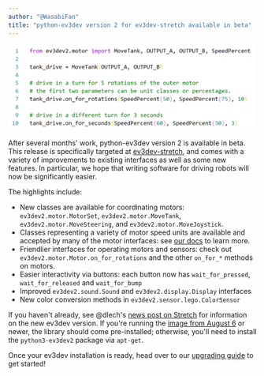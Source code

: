 ```yaml
---
author: "@WasabiFan"
title: "python-ev3dev version 2 for ev3dev-stretch available in beta"
---
```


<img src="/images/news/python-sample.png" alt="Python driving sample" width="500" class="image-responsive pull-right" />

After several months' work, python-ev3dev version 2 is available in beta. This
release is specifically targeted at [ev3dev-stretch](https://www.ev3dev.org/news/2018/06/14/ev3dev-stretch/),
and comes with a variety of improvements to existing interfaces as well as some
new features. In particular, we hope that writing software for driving robots
will now be significantly easier.

<!--more-->

The highlights include:

- New classes are available for coordinating motors: `ev3dev2.motor.MotorSet`, `ev3dev2.motor.MoveTank`, `ev3dev2.motor.MoveSteering`, and `ev3dev2.motor.MoveJoystick`.
- Classes representing a variety of motor speed units are available and accepted by many of the motor interfaces: see [our docs](https://python-ev3dev.readthedocs.io/en/ev3dev-stretch/motors.html#units) to learn more.
- Friendlier interfaces for operating motors and sensors: check out `ev3dev2.motor.Motor.on_for_rotations` and the other `on_for_*` methods on motors.
- Easier interactivity via buttons: each button now has `wait_for_pressed`, `wait_for_released` and `wait_for_bump`
- Improved `ev3dev2.sound.Sound` and `ev3dev2.display.Display` interfaces
- New color conversion methods in `ev3dev2.sensor.lego.ColorSensor`

If you haven't already, see @dlech's [news post on Stretch](https://www.ev3dev.org/news/2018/06/14/ev3dev-stretch/)
for information on the new ev3dev version. If you're running the [image from August 6](https://oss.jfrog.org/list/oss-snapshot-local/org/ev3dev/brickstrap/2018-08-06/)
or newer, the library should come pre-installed; otherwise, you'll need
to install the `python3-ev3dev2` package via `apt-get`.

Once your ev3dev installation is ready, head over to our [upgrading guide](https://python-ev3dev.readthedocs.io/en/ev3dev-stretch/upgrading-to-stretch.html)
to get started!